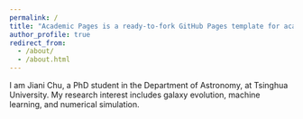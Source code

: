 ```yaml
---
permalink: /
title: "Academic Pages is a ready-to-fork GitHub Pages template for academic personal websites"
author_profile: true
redirect_from: 
  - /about/
  - /about.html
---
```


I am Jiani Chu, a PhD student in the Department of Astronomy, at Tsinghua University. My research interest includes galaxy evolution, machine learning, and numerical simulation.


